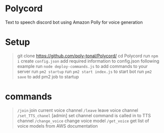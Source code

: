# Polycord
Text to speech discord bot using Amazon Polly for voice generation

# Setup
> git clone https://github.com/poly-tonal/Polycord/
> cd Polycord
> run `npm i`
> create `config.json`
> add required information to config.json following example
> run `node deploy-commands.js` to add commands to your server
> run `pm2 startup`
> run `pm2 start index.js` to start bot
> run `pm2 save` to add pm2 job to startup

# commands
> `/join` join current voice channel
> `/leave` leave voice channel
> `/set_TTS_chanel` [admin] set channel command is called in to TTS channel 
> `/change_voice` change voice model
> `/get_voice` get list of voice models from AWS documentation

